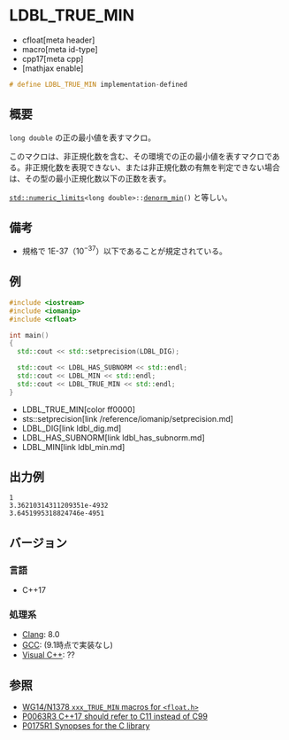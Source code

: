 # LDBL_TRUE_MIN
* cfloat[meta header]
* macro[meta id-type]
* cpp17[meta cpp]
* [mathjax enable]

```cpp
# define LDBL_TRUE_MIN implementation-defined
```

## 概要
`long double` の正の最小値を表すマクロ。

このマクロは、非正規化数を含む、その環境での正の最小値を表すマクロである。非正規化数を表現できない、または非正規化数の有無を判定できない場合は、その型の最小正規化数以下の正数を表す。

[`std::numeric_limits`](/reference/limits/numeric_limits.md)`<long double>::`[`denorm_min`](/reference/limits/numeric_limits/denorm_min.md)`()` と等しい。


## 備考
- 規格で 1E-37（$10^{-37}$）以下であることが規定されている。


## 例
```cpp example
#include <iostream>
#include <iomanip>
#include <cfloat>

int main()
{
  std::cout << std::setprecision(LDBL_DIG);

  std::cout << LDBL_HAS_SUBNORM << std::endl;
  std::cout << LDBL_MIN << std::endl;
  std::cout << LDBL_TRUE_MIN << std::endl;
}
```
* LDBL_TRUE_MIN[color ff0000]
* sts::setprecision[link /reference/iomanip/setprecision.md]
* LDBL_DIG[link ldbl_dig.md]
* LDBL_HAS_SUBNORM[link ldbl_has_subnorm.md]
* LDBL_MIN[link ldbl_min.md]

## 出力例
```
1
3.36210314311209351e-4932
3.6451995318824746e-4951
```

## バージョン
### 言語
- C++17

### 処理系
- [Clang](/implementation.md#clang): 8.0
- [GCC](/implementation.md#gcc): (9.1時点で実装なし)
- [Visual C++](/implementation.md#visual_cpp): ??


## 参照
- [WG14/N1378 `xxx_TRUE_MIN` macros for `<float.h>`](http://www.open-std.org/jtc1/sc22/wg14/www/docs/n1378.htm)
- [P0063R3 C++17 should refer to C11 instead of C99](http://www.open-std.org/jtc1/sc22/wg21/docs/papers/2016/p0063r3.html)
- [P0175R1 Synopses for the C library](http://www.open-std.org/jtc1/sc22/wg21/docs/papers/2016/p0175r1.html)
